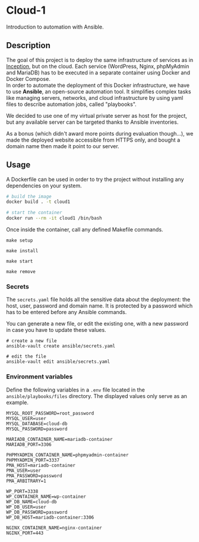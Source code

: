 # Cloud-1

Introduction to automation with Ansible.

## Description

The goal of this project is to deploy the same infrastructure of services as in [Inception](https://github.com/naerhy/inception), but on the cloud. Each service (WordPress, Nginx, phpMyAdmin and MariaDB) has to be executed in a separate container using Docker and Docker Compose.  
In order to automate the deployment of this Docker infrastructure, we have to use **Ansible**, an open-source automation tool. It simplifies complex tasks like managing servers, networks, and cloud infrastructure by using yaml files to describe automation jobs, called "playbooks".

We decided to use one of my virtual private server as host for the project, but any available server can be targeted thanks to Ansible inventories.

As a bonus (which didn't award more points during evaluation though...), we made the deployed website accessible from HTTPS only, and bought a domain name then made it point to our server.

## Usage

A Dockerfile can be used in order to try the project without installing any dependencies on your system.

```bash
# build the image
docker build . -t cloud1

# start the container
docker run --rm -it cloud1 /bin/bash
```

Once inside the container, call any defined Makefile commands.

```
make setup

make install

make start

make remove
```

### Secrets

The `secrets.yaml` file holds all the sensitive data about the deployment: the host, user, password and domain name. It is protected by a password which has to be entered before any Ansible commands.

You can generate a new file, or edit the existing one, with a new password in case you have to update these values.

```
# create a new file
ansible-vault create ansible/secrets.yaml

# edit the file
ansible-vault edit ansible/secrets.yaml
```

### Environment variables

Define the following variables in a `.env` file located in the `ansible/playbooks/files` directory. The displayed values only serve as an example.

```
MYSQL_ROOT_PASSWORD=root_password
MYSQL_USER=user
MYSQL_DATABASE=cloud-db
MYSQL_PASSWORD=password

MARIADB_CONTAINER_NAME=mariadb-container
MARIADB_PORT=3306

PHPMYADMIN_CONTAINER_NAME=phpmyadmin-container
PHPMYADMIN_PORT=3337
PMA_HOST=mariadb-container
PMA_USER=user
PMA_PASSWORD=password
PMA_ARBITRARY=1

WP_PORT=3338
WP_CONTAINER_NAME=wp-container
WP_DB_NAME=cloud-db
WP_DB_USER=user
WP_DB_PASSWORD=password
WP_DB_HOST=mariadb-container:3306

NGINX_CONTAINER_NAME=nginx-container
NGINX_PORT=443
```
